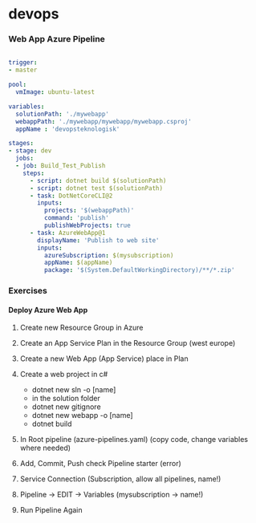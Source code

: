 # devops




### Web App Azure Pipeline


```yaml

trigger:
- master

pool:
  vmImage: ubuntu-latest

variables:
  solutionPath: './mywebapp'
  webappPath: './mywebapp/mywebapp/mywebapp.csproj'
  appName : 'devopsteknologisk'

stages:
- stage: dev
  jobs:
  - job: Build_Test_Publish
    steps:
      - script: dotnet build $(solutionPath)
      - script: dotnet test $(solutionPath)
      - task: DotNetCoreCLI@2
        inputs:
          projects: '$(webappPath)'
          command: 'publish'
          publishWebProjects: true
      - task: AzureWebApp@1
        displayName: 'Publish to web site'
        inputs:
          azureSubscription: $(mysubscription)
          appName: $(appName)
          package: '$(System.DefaultWorkingDirectory)/**/*.zip'


```

### Exercises

#### Deploy Azure Web App

1. Create new Resource Group in Azure
2. Create an App Service Plan in the Resource Group (west europe)
3. Create a new Web App (App Service) place in Plan

4. Create a web project in c#
   - dotnet new sln -o [name]
   - in the solution folder
   - dotnet new gitignore
   - dotnet new webapp -o [name]
   - dotnet build

5. In Root pipeline (azure-pipelines.yaml) (copy code, change variables where needed)
6. Add, Commit, Push check Pipeline starter (error)

7. Service Connection (Subscription, allow all pipelines, name!)
8. Pipeline -> EDIT -> Variables (mysubscription -> name!)

9. Run Pipeline Again
